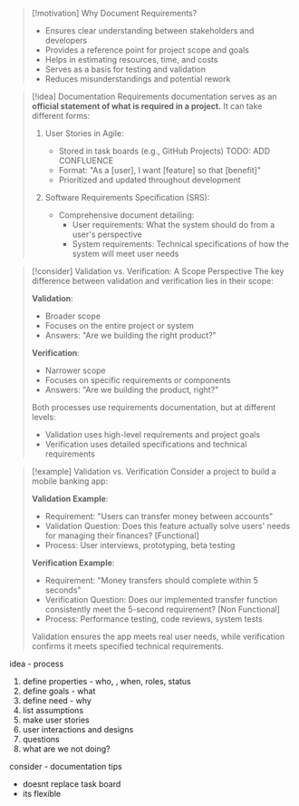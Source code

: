 
> [!motivation] Why Document Requirements?
> - Ensures clear understanding between stakeholders and developers
> - Provides a reference point for project scope and goals
> - Helps in estimating resources, time, and costs
> - Serves as a basis for testing and validation
> - Reduces misunderstandings and potential rework

> [!idea] Documentation
> Requirements documentation serves as an **official statement of what is required in a project.** It can take different forms:
> 
> 1. User Stories in Agile:
>    - Stored in task boards (e.g., GitHub Projects) TODO: ADD CONFLUENCE 
>    - Format: "As a [user], I want [feature] so that [benefit]"
>    - Prioritized and updated throughout development
> 
> 2. Software Requirements Specification (SRS):
>    - Comprehensive document detailing:
>      - User requirements: What the system should do from a user's perspective
>      - System requirements: Technical specifications of how the system will meet user needs

> [!consider] Validation vs. Verification: A Scope Perspective
> The key difference between validation and verification lies in their scope:
> 
> **Validation**:
> - Broader scope
> - Focuses on the entire project or system
> - Answers: "Are we building the right product?"
> 
> **Verification**:
> - Narrower scope
> - Focuses on specific requirements or components
> - Answers: "Are we building the product, right?"
> 
> Both processes use requirements documentation, but at different levels:
> - Validation uses high-level requirements and project goals
> - Verification uses detailed specifications and technical requirements

> [!example] Validation vs. Verification
> Consider a project to build a mobile banking app:
> 
> **Validation Example**:
> - Requirement: "Users can transfer money between accounts"
> - Validation Question: Does this feature actually solve users' needs for managing their finances? [Functional]
> - Process: User interviews, prototyping, beta testing
> 
> **Verification Example**:
> - Requirement: "Money transfers should complete within 5 seconds"
> - Verification Question: Does our implemented transfer function consistently meet the 5-second requirement? [Non Functional]
> - Process: Performance testing, code reviews, system tests
> 
> Validation ensures the app meets real user needs, while verification confirms it meets specified technical requirements.

idea - process
1. define properties - who, , when, roles, status
2. define goals - what
3. define need - why
4. list assumptions
5. make user stories
6. user interactions and designs
7. questions
8. what are we not doing?

consider - documentation tips
- doesnt replace task board
- its flexible
